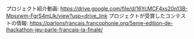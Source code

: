 プロジェクト紹介動画: https://drive.google.com/file/d/16YcMCF4xs20n13B-Mpsxwm-FgrS4mLlk/view?usp=drive_link
プロジェクトが受賞したコンテストの情報: https://parlonsfrancais.francophonie.org/5eme-edition-de-lhackathon-jeu-parle-francais-la-finale/
